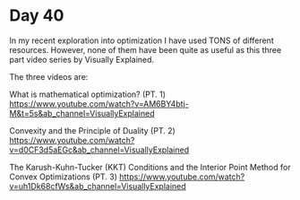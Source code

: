 # Day 40

In my recent exploration into optimization I have used TONS of different resources. However, none of them have been quite as useful as this three part video series by Visually Explained. 

The three videos are: 

What is mathematical optimization? (PT. 1)
https://www.youtube.com/watch?v=AM6BY4btj-M&t=5s&ab_channel=VisuallyExplained

Convexity and the Principle of Duality (PT. 2)
https://www.youtube.com/watch?v=d0CF3d5aEGc&ab_channel=VisuallyExplained

The Karush-Kuhn-Tucker (KKT) Conditions and the Interior Point Method for Convex Optimizations (PT. 3)
https://www.youtube.com/watch?v=uh1Dk68cfWs&ab_channel=VisuallyExplained
